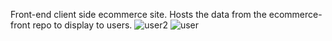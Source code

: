 Front-end client side ecommerce site. Hosts the data from the ecommerce-front repo to display to users.
![user2](https://github.com/SrijayM/ecommerce-front/assets/113636362/1b03b0f4-5871-4abb-8085-cc681ca5faf5)
![user](https://github.com/SrijayM/ecommerce-front/assets/113636362/c46db31c-7785-4e75-82da-e700937ca932)
